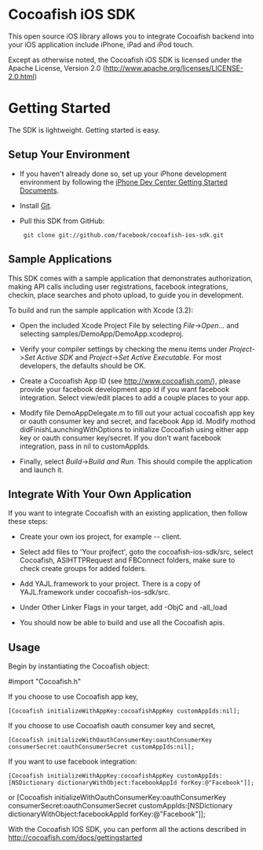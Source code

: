 Cocoafish iOS SDK
===========================

This open source iOS library allows you to integrate Cocoafish backend into your iOS application include iPhone, iPad and iPod touch.

Except as otherwise noted, the Cocoafish iOS SDK is licensed under the Apache License, Version 2.0 (http://www.apache.org/licenses/LICENSE-2.0.html)

Getting Started
===============

The SDK is lightweight. Getting started is easy.

Setup Your Environment
----------------------

* If you haven't already done so, set up your iPhone development environment by following the [iPhone Dev Center Getting Started Documents](https://developer.apple.com/iphone/index.action).

* Install [Git](http://git-scm.com/).

* Pull this SDK from GitHub:

       git clone git://github.com/facebook/cocoafish-ios-sdk.git

Sample Applications
-------------------

This SDK comes with a sample application that demonstrates authorization, making API calls including user registrations, facebook integrations, checkin, place searches and photo upload, to guide you in development.

To build and run the sample application with Xcode (3.2):

* Open the included Xcode Project File by selecting _File_->_Open..._ and selecting samples/DemoApp/DemoApp.xcodeproj.

* Verify your compiler settings by checking the menu items under _Project_->_Set Active SDK_ and _Project_->_Set Active Executable_. For most developers, the defaults should be OK.

* Create a Cocoafish App ID (see http://www.cocoafish.com/), please provide your facebook development app id if you want facebook integration. Select view/edit places to add a couple places to your app.

* Modify file DemoAppDelegate.m to fill out your actual cocoafish app key or oauth consumer key and secret, and facebook App id. Modify mothod didFinishLaunchingWithOptions to initialize Cocoafish using either app key or oauth consumer key/secret. If you don't want facebook integration, pass in nil to customAppIds.

* Finally, select _Build_->_Build and Run_. This should compile the application and launch it.

Integrate With Your Own Application
-----------------------------------

If you want to integrate Cocoafish with an existing application, then follow these steps:

* Create your own ios project, for example -- client.

* Select add files to 'Your projfect', goto the cocoafish-ios-sdk/src, select Cocoafish, ASIHTTPRequest and FBConnect folders, make sure to check create groups for added folders.

* Add YAJL.framework to your project. There is a copy of YAJL.framework under cocoafish-ios-sdk/src. 

* Under Other Linker Flags in your target, add -ObjC and -all_load  

* You should now be able to build and use all the Cocoafish apis.

Usage
-----

Begin by instantiating the Cocoafish object:

#import "Cocoafish.h"

If you choose to use Cocoafish app key, 

	[Cocoafish initializeWithAppKey:cocoafishAppKey customAppIds:nil];

If you choose to use Cocoafish oauth consumer key and secret,

	[Cocoafish initializeWithOauthConsumerKey:oauthConsumerKey consumerSecret:oauthConsumerSecret customAppIds:nil];

If you want to use facebook integration:

	[Cocoafish initializeWithAppKey:cocoafishAppKey customAppIds:[NSDictionary dictionaryWithObject:facebookAppId forKey:@"Facebook"]];

or
	[Cocoafish initializeWithOauthConsumerKey:oauthConsumerKey consumerSecret:oauthConsumerSecret customAppIds:[NSDictionary dictionaryWithObject:facebookAppId forKey:@"Facebook"]];

With the Cocoafish IOS SDK, you can perform all the actions described in http://cocoafish.com/docs/gettingstarted
